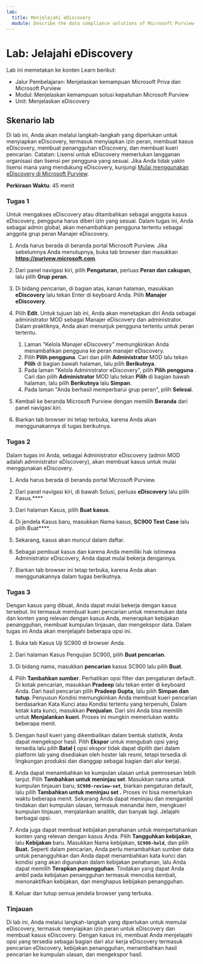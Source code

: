 ```yaml
---
lab:
  title: Menjelajahi eDiscovery
  module: Describe the data compliance solutions of Microsoft Purview
---
```


# Lab: Jelajahi eDiscovery

Lab ini memetakan ke konten Learn berikut:

- Jalur Pembelajaran: Menjelaskan kemampuan Microsoft Priva dan Microsoft Purview
- Modul: Menjelaskan kemampuan solusi kepatuhan Microsoft Purview
- Unit: Menjelaskan eDiscovery

## Skenario lab

Di lab ini, Anda akan melalui langkah-langkah yang diperlukan untuk menyiapkan eDiscovery, termasuk menyiapkan izin peran, membuat kasus eDiscovery, membuat penangguhan eDiscovery, dan membuat kueri pencarian.  Catatan: Lisensi untuk eDiscovery memerlukan langganan organisasi dan lisensi per pengguna yang sesuai. Jika Anda tidak yakin lisensi mana yang mendukung eDiscovery, kunjungi [Mulai menggunakan eDiscovery di Microsoft Purview](https://docs.microsoft.com/microsoft-365/compliance/get-started-core-ediscovery?view=o365-worldwide).

**Perkiraan Waktu**: 45 menit

### Tugas 1

Untuk mengakses eDiscovery atau ditambahkan sebagai anggota kasus eDiscovery, pengguna harus diberi izin yang sesuai. Dalam tugas ini, Anda sebagai admin global, akan menambahkan pengguna tertentu sebagai anggota grup peran Manajer eDiscovery.

1. Anda harus berada di beranda portal Microsoft Purview.  Jika sebelumnya Anda menutupnya, buka tab browser dan masukkan **https://purivew.microsoft.com**.

1. Dari panel navigasi kiri, pilih **Pengaturan**, perluas **Peran dan cakupan**, lalu pilih **Grup peran**.

1. Di bidang pencarian, di bagian atas, kanan halaman, masukkan **eDiscovery** lalu tekan Enter di keyboard Anda.  Pilih **Manajer eDiscovery**.

1. Pilih **Edit**. Untuk tujuan lab ini, Anda akan menetapkan diri Anda sebagai administrator MOD sebagai Manajer eDiscovery dan administrator.  Dalam praktiknya, Anda akan menunjuk pengguna tertentu untuk peran tertentu.
    1. Laman "Kelola Manajer eDiscovery" memungkinkan Anda menambahkan pengguna ke peran manajer eDiscovery.
    1. Pilih **Pilih pengguna**. Cari dan pilih **Administrator** MOD lalu tekan **Pilih** di bagian bawah halaman, lalu pilih **Berikutnya**.
    1. Pada laman "Kelola Administrator eDiscovery", pilih **Pilih pengguna** . Cari dan pilih **Administrator** MOD lalu tekan **Pilih** di bagian bawah halaman, lalu pilih **Berikutnya** lalu **Simpan**.
    1. Pada laman "Anda berhasil memperbarui grup peran", pilih **Selesai**.

1. Kembali ke beranda Microsoft Purview dengan memilih **Beranda** dari panel navigasi kiri.

1. Biarkan tab browser ini tetap terbuka, karena Anda akan menggunakannya di tugas berikutnya.

### Tugas 2

Dalam tugas ini Anda, sebagai Administrator eDiscovery (admin MOD adalah administrator eDiscovery), akan membuat kasus untuk mulai menggunakan eDiscovery.

1. Anda harus berada di beranda portal Microsoft Purview.

1. Dari panel navigasi kiri, di bawah Solusi, perluas **eDiscovery** lalu pilih Kasus.****

1. Dari halaman Kasus, pilih **Buat kasus**.

1. Di jendela Kasus baru, masukkan Nama kasus, **SC900 Test Case** lalu pilih Buat****.

1. Sekarang, kasus akan muncul dalam daftar.

1. Sebagai pembuat kasus dan karena Anda memiliki hak istimewa Administrator eDiscovery, Anda dapat mulai bekerja dengannya.  

1. Biarkan tab browser ini tetap terbuka, karena Anda akan menggunakannya dalam tugas berikutnya.

### Tugas 3

Dengan kasus yang dibuat, Anda dapat mulai bekerja dengan kasus tersebut.  Ini termasuk membuat kueri pencarian untuk menemukan data dan konten yang relevan dengan kasus Anda, menerapkan kebijakan penangguhan, membuat kumpulan tinjauan, dan mengekspor data. Dalam tugas ini Anda akan menjelajahi beberapa opsi ini.

1. Buka tab Kasus Uji SC900 di browser Anda.

1. Dari halaman Kasus Pengujian SC900, pilih  **Buat pencarian**.

1. Di bidang nama, masukkan **pencarian** kasus SC900 lalu pilih **Buat**.

1. Pilih **Tambahkan sumber**. Perhatikan opsi filter dan pengaturan default. Di kotak pencarian, masukkan **Pradeep** lalu tekan enter di keyboard Anda. Dari hasil pencarian pilih **Pradeep Gupta**, lalu pilih **Simpan dan tutup**. Penyusun Kondisi memungkinkan Anda membuat kueri pencarian berdasarkan Kata Kunci atau Kondisi tertentu yang terpenuhi, Dalam kotak kata kunci, masukkan **Penjualan**. Dari sini Anda bisa memilih untuk **Menjalankan kueri**.  Proses ini mungkin memerlukan waktu beberapa menit.

1. Dengan hasil kueri yang dikembalikan dalam bentuk statistik, Anda dapat mengekspor hasil.  Pilih **Ekspor** untuk mengubah opsi yang tersedia lalu pilih **Batal (** opsi ekspor tidak dapat dipilih dari dalam platform lab yang disediakan oleh hoster lab resmi, tetapi tersedia di lingkungan produksi dan dianggap sebagai bagian dari alur kerja).

1. Anda dapat menambahkan ke kumpulan ulasan untuk pemrosesan lebih lanjut.  Pilih **Tambahkan untuk meninjau set**. Masukkan nama untuk kumpulan tinjauan baru, **`SC900-review-set`**, biarkan pengaturan default, lalu pilih **Tambahkan untuk meninjau set .**  Proses ini bisa memerlukan waktu beberapa menit.  Sekarang Anda dapat meninjau dan mengambil tindakan dari kumpulan ulasan, termasuk menandai item, mengkueri kumpulan tinjauan, menjalankan analitik, dan banyak lagi.  Jelajahi berbagai opsi.

1. Anda juga dapat membuat kebijakan penahanan untuk mempertahankan konten yang relevan dengan kasus Anda. Pilih **Tangguhkan kebijakan**, lalu **Kebijakan** baru.  Masukkan Nama kebijakan, **`SC900-hold`**, dan pilih **Buat.**  Seperti dalam pencarian, Anda perlu menambahkan sumber data untuk penangguhkan dan Anda dapat menambahkan kata kunci dan kondisi yang akan digunakan dalam kebijakan penahanan, lalu Anda dapat memilih **Terapkan penangguhan**.  Tindakan yang dapat Anda ambil pada kebijakan penangguhan termasuk mencoba kembali, menonaktifkan kebijakan, dan menghapus kebijakan penangguhan.

1. Keluar dan tutup semua jendela browser yang terbuka.

### Tinjauan

Di lab ini, Anda melalui langkah-langkah yang diperlukan untuk memulai eDiscovery, termasuk menyiapkan izin peran untuk eDiscovery dan membuat kasus eDiscovery.  Dengan kasus ini, membuat Anda menjelajahi opsi yang tersedia sebagai bagian dari alur kerja eDiscovery termasuk pencarian eDiscovery, kebijakan penangguhan, menambahkan hasil pencarian ke kumpulan ulasan, dan mengekspor hasil.
